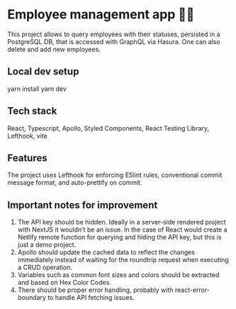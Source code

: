 # Employee management app :construction_worker_woman:

This project allows to query employees with their statuses, persisted in a PostgreSQL DB, that is accessed with GraphQL via Hasura. One can also delete and add new employees.

## Local dev setup

yarn install
yarn dev

## Tech stack

React, Typescript, Apollo, Styled Components, React Testing Library, Lefthook, vite

## Features

The project uses Lefthook for enforcing ESlint rules, conventional commit message format, and auto-prettify on commit.

## Important notes for improvement

1. The API key should be hidden. Ideally in a server-side rendered project with NextJS it wouldn't be an issue. In the case of React would create a Netlify remote function for querying and hiding the API key, but this is just a demo project.
2. Apollo should update the cached data to reflect the changes immediately instead of waiting for the roundtrip request when executing a CRUD operation.
3. Variables such as common font sizes and colors should be extracted and based on Hex Color Codes.
4. There should be proper error handling, probably with react-error-boundary to handle API fetching issues.
